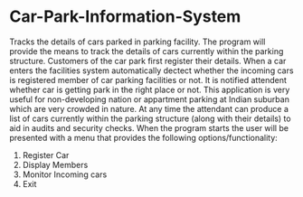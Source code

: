# Car-Park-Information-System
Tracks the details of cars parked in parking facility.
The program will provide the means to track the details of cars currently within the parking structure. Customers of the car park first register their details. When a car enters the facilities system automatically dectect whether the incoming cars is registered member of car parking facilities or not. It is notified attendent whether car is getting park in the right place or not. This application is very useful for non-developing nation or appartment parking at Indian suburban which are very crowded in nature. At any time the attendant can produce a list of cars currently within the parking structure (along with their details) to aid in audits and security checks.
When the program starts the user will be presented with a menu that provides the following options/functionality:
1. Register Car
2. Display Members
3. Monitor Incoming cars
4. Exit
